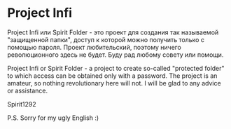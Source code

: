 # Project Infi

Project Infi или Spirit Folder - это проект для создания так называемой "защищенной папки", доступ к которой можно получить только с помощью пароля.
Проект любительский, поэтому ничего революционного здесь не будет. Буду рад любому совету или помощи.

Project Infi or Spirit Folder - a project to create so-called "protected folder" to which access can be obtained only with a password.
The project is an amateur, so nothing revolutionary here will not. I will be glad to any advice or assistance.

Spirit1292 

P.S. Sorry for my ugly English :)
